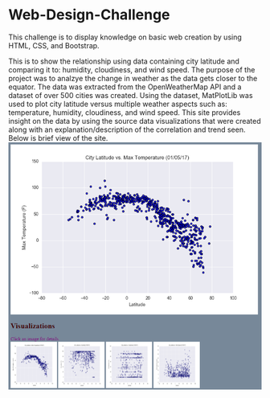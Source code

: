 # Web-Design-Challenge

This challenge is to display knowledge on basic web creation by using HTML, CSS, and Bootstrap.

This is to show the relationship using data containing city latitude and comparing it to: humidity, cloudiness, and wind speed.
The purpose of the project was to analzye the change in weather as the data gets closer to the equator. The data was extracted from the OpenWeatherMap API
and a dataset of over 500 cities was created. Using the dataset, MatPlotLib was used to plot city latitude versus multiple weather aspects such as: temperature, humidity, cloudiness, and wind speed. This site provides insight on the data by using the source data visualizations that were created along with an explanation/description of the correlation and trend seen. Below is brief view of the site.
<img src = "Images/Screenshot.png">
